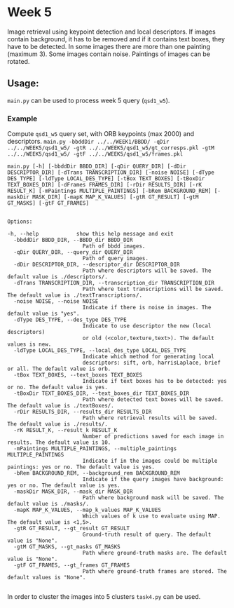 ﻿# Week 5

Image retrieval using keypoint detection and local descriptors. If images contain background, it has to be removed and if it contains text boxes, they have to be detected. In some images there are more than one painting (maximum 3). Some images contain noise. Paintings of images can be rotated.

## Usage:
``main.py`` can be used to process week 5 query (``qsd1_w5``). 

### Example

Compute ``qsd1_w5`` query set, with ORB keypoints (max 2000) and descriptors. 
``
main.py -bbddDir ../../WEEK1/BBDD/ -qDir ../../WEEK5/qsd1_w5/ -gtR ../../WEEK5/qsd1_w5/gt_corresps.pkl -gtM ../../WEEK5/qsd1_w5/ -gtF ../../WEEK5/qsd1_w5/frames.pkl
``


``
 main.py [-h] [-bbddDir BBDD_DIR] [-qDir QUERY_DIR]
               [-dDir DESCRIPTOR_DIR] [-dTrans TRANSCRIPTION_DIR]
               [-noise NOISE] [-dType DES_TYPE] [-ldType LOCAL_DES_TYPE]
               [-tBox TEXT_BOXES] [-tBoxDir TEXT_BOXES_DIR]
               [-dFrames FRAMES_DIR] [-rDir RESULTS_DIR] [-rK RESULT_K]
               [-mPaintings MULTIPLE_PAINTINGS] [-bRem BACKGROUND_REM]
               [-maskDir MASK_DIR] [-mapK MAP_K_VALUES] [-gtR GT_RESULT]
               [-gtM GT_MASKS] [-gtF GT_FRAMES]
``

```

Options:

-h, --help            show this help message and exit
  -bbddDir BBDD_DIR, --BBDD_dir BBDD_DIR
                        Path of bbdd images.
  -qDir QUERY_DIR, --query_dir QUERY_DIR
                        Path of query images.
  -dDir DESCRIPTOR_DIR, --descriptor_dir DESCRIPTOR_DIR
                        Path where descriptors will be saved. The default value is ./descriptors/.
  -dTrans TRANSCRIPTION_DIR, --transcription_dir TRANSCRIPTION_DIR
                        Path where text transcriptions will be saved. The default value is ./textTranscriptions/.
  -noise NOISE, --noise NOISE
                        Indicate if there is noise in images. The default value is "yes".
  -dType DES_TYPE, --des_type DES_TYPE
                        Indicate to use descriptor the new (local descriptors)
                        or old (<color,texture,text>). The default values is new.
  -ldType LOCAL_DES_TYPE, --local_des_type LOCAL_DES_TYPE
                        Indicate which method for generating local
                        descriptors: sift, orb, harrisLaplace, brief or all. The default value is orb.
  -tBox TEXT_BOXES, --text_boxes TEXT_BOXES
                        Indicate if text boxes has to be detected: yes or no. The default value is yes.
  -tBoxDir TEXT_BOXES_DIR, --text_boxes_dir TEXT_BOXES_DIR
                        Path where detected text boxes will be saved. The default value is ./textBoxes/.
  -rDir RESULTS_DIR, --results_dir RESULTS_DIR
                        Path where retrieval results will be saved. The default value is ./results/.
  -rK RESULT_K, --result_k RESULT_K
                        Number of predictions saved for each image in results. The default value is 10.
  -mPaintings MULTIPLE_PAINTINGS, --multiple_paintings MULTIPLE_PAINTINGS
                        Indicate if in the images could be multiple paintings: yes or no. The default value is yes.
  -bRem BACKGROUND_REM, --background_rem BACKGROUND_REM
                        Indicate if the query images have background: yes or no. The default value is yes.
  -maskDir MASK_DIR, --mask_dir MASK_DIR
                        Path where background mask will be saved. The default value is ./masks/.
  -mapK MAP_K_VALUES, --map_k_values MAP_K_VALUES
                        Which values of k use to evaluate using MAP. The default value is <1,5>.
  -gtR GT_RESULT, --gt_result GT_RESULT
                        Ground-truth result of query. The default value is "None".
  -gtM GT_MASKS, --gt_masks GT_MASKS
                        Path where ground-truth masks are. The default value is "None".
  -gtF GT_FRAMES, --gt_frames GT_FRAMES
                        Path where ground-truth frames are stored. The default values is "None".
              
```

In order to cluster the images into 5 clusters ``task4.py`` can be used.
